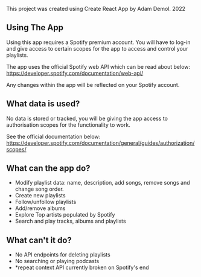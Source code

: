 This project was created using Create React App by Adam Demol. 2022

## Using The App

Using this app requires a Spotify premium account. You will have to log-in and give access to certain scopes for the app to access and control your playlists.

The app uses the official Spotify web API which can be read about below:
https://developer.spotify.com/documentation/web-api/

Any changes within the app will be reflected on your Spotify account.

## What data is used?

No data is stored or tracked, you will be giving the app access to authorisation scopes for the functionality to work.

See the official documentation below: 
https://developer.spotify.com/documentation/general/guides/authorization/scopes/

## What can the app do?

- Modify playlist data: name, description, add songs, remove songs and change song order.
- Create new playlists
- Follow/unfollow playlists
- Add/remove albums
- Explore Top artists populated by Spotify
- Search and play tracks, albums and playlists

## What can't it do?

- No API endpoints for deleting playlists
- No searching or playing podcasts
- *repeat context API currently broken on Spotify's end
